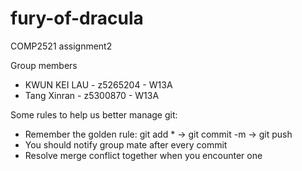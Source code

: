 # fury-of-dracula
COMP2521 assignment2

Group members
* KWUN KEI LAU - z5265204 - W13A
* Tang Xinran - z5300870 - W13A


Some rules to help us better manage git:
- Remember the golden rule: git add * -> git commit -m -> git push 
- You should notify group mate after every commit 
- Resolve merge conflict together when you encounter one
